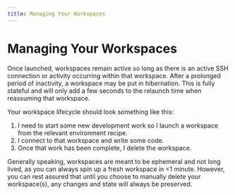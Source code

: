 ```yaml
---
title: Managing Your Workspaces
---
```

# Managing Your Workspaces

Once launched, workspaces remain active so long as there is an active SSH connection or activity occurring within that workspace. After a prolonged period of inactivity, a workspace may be put in hibernation. This is fully stateful and will only add a few seconds to the relaunch time when reassuming that workspace.

Your workspace lifecycle should look something like this:

1. I need to start some new development work so I launch a workspace from the relevant environment recipe.
2. I connect to that workspace and write some code.
3. Once that work has been complete, I delete the workspace.

Generally speaking, workspaces are meant to be ephemeral and not long lived, as you can always spin up a fresh workspace in <1 minute. However, you can rest assured that until you choose to manually delete your workspace(s), any changes and state will always be preserved.
